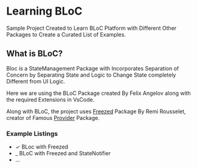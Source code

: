 # Learning BLoC

Sample Project Created to Learn BLoC Platform with Different Other Packages to Create a Curated List of Examples.

## What is BLoC?

Bloc is a StateManagement Package with Incorporates Separation of Concern by Separating State and Logic to Change State completely Different from UI Logic.

Here we are using the BLoC Package created By Felix Angelov along with the required Extensions in VsCode.

Along with BLoC, the project uses [Freezed](https://pub.dev/packages/freezed) Package By Remi Rousselet, creator of Famous [Provider](https://pub.dev/packages/provider) Package.

### Example Listings
- &check; BLoc with Freezed 
- _ BLoC with Freezed and StateNotifier
- ...

